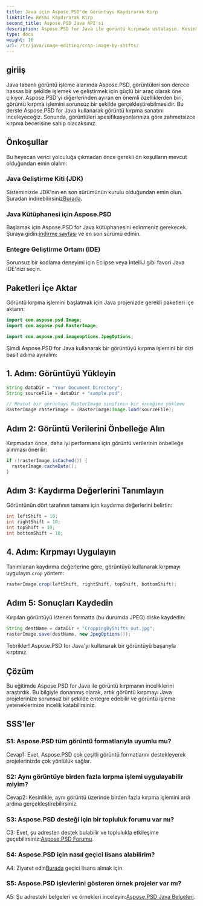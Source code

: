 ```yaml
---
title: Java için Aspose.PSD'de Görüntüyü Kaydırarak Kırp
linktitle: Resmi Kaydırarak Kırp
second_title: Aspose.PSD Java API'si
description: Aspose.PSD for Java ile görüntü kırpmada ustalaşın. Kesintisiz görüntü işleme için kapsamlı bir eğitim.
type: docs
weight: 16
url: /tr/java/image-editing/crop-image-by-shifts/
---
```

## giriiş

Java tabanlı görüntü işleme alanında Aspose.PSD, görüntüleri son derece hassas bir şekilde işlemek ve geliştirmek için güçlü bir araç olarak öne çıkıyor. Aspose.PSD'yi diğerlerinden ayıran en önemli özelliklerden biri, görüntü kırpma işlemini sorunsuz bir şekilde gerçekleştirebilmesidir. Bu derste Aspose.PSD for Java kullanarak görüntü kırpma sanatını inceleyeceğiz. Sonunda, görüntüleri spesifikasyonlarınıza göre zahmetsizce kırpma becerisine sahip olacaksınız.

## Önkoşullar

Bu heyecan verici yolculuğa çıkmadan önce gerekli ön koşulların mevcut olduğundan emin olalım:

### Java Geliştirme Kiti (JDK)

 Sisteminizde JDK'nın en son sürümünün kurulu olduğundan emin olun. Şuradan indirebilirsiniz[Burada](https://www.oracle.com/java/technologies/javase-downloads.html).

### Java Kütüphanesi için Aspose.PSD

 Başlamak için Aspose.PSD for Java kütüphanesini edinmeniz gerekecek. Şuraya gidin:[indirme sayfası](https://releases.aspose.com/psd/java/) ve en son sürümü edinin.

### Entegre Geliştirme Ortamı (IDE)

Sorunsuz bir kodlama deneyimi için Eclipse veya IntelliJ gibi favori Java IDE'nizi seçin.

## Paketleri İçe Aktar

Görüntü kırpma işlemini başlatmak için Java projenizde gerekli paketleri içe aktarın:

```java
import com.aspose.psd.Image;
import com.aspose.psd.RasterImage;

import com.aspose.psd.imageoptions.JpegOptions;
```

Şimdi Aspose.PSD for Java kullanarak bir görüntüyü kırpma işlemini bir dizi basit adıma ayıralım:

## 1. Adım: Görüntüyü Yükleyin

```java
String dataDir = "Your Document Directory";
String sourceFile = dataDir + "sample.psd";

// Mevcut bir görüntüyü RasterImage sınıfının bir örneğine yükleme
RasterImage rasterImage = (RasterImage)Image.load(sourceFile);
```

## Adım 2: Görüntü Verilerini Önbelleğe Alın

Kırpmadan önce, daha iyi performans için görüntü verilerinin önbelleğe alınması önerilir:

```java
if (!rasterImage.isCached()) {
  rasterImage.cacheData();
}
```

## Adım 3: Kaydırma Değerlerini Tanımlayın

Görüntünün dört tarafının tamamı için kaydırma değerlerini belirtin:

```java
int leftShift = 10;
int rightShift = 10;
int topShift = 10;
int bottomShift = 10;
```

## 4. Adım: Kırpmayı Uygulayın

 Tanımlanan kaydırma değerlerine göre, görüntüyü kullanarak kırpmayı uygulayın.`crop` yöntem:

```java
rasterImage.crop(leftShift, rightShift, topShift, bottomShift);
```

## Adım 5: Sonuçları Kaydedin

Kırpılan görüntüyü istenen formatta (bu durumda JPEG) diske kaydedin:

```java
String destName = dataDir + "CroppingByShifts_out.jpg";
rasterImage.save(destName, new JpegOptions());
```

Tebrikler! Aspose.PSD for Java'yı kullanarak bir görüntüyü başarıyla kırptınız.

## Çözüm

Bu eğitimde Aspose.PSD for Java ile görüntü kırpmanın inceliklerini araştırdık. Bu bilgiyle donanmış olarak, artık görüntü kırpmayı Java projelerinize sorunsuz bir şekilde entegre edebilir ve görüntü işleme yeteneklerinize incelik katabilirsiniz.

## SSS'ler

### S1: Aspose.PSD tüm görüntü formatlarıyla uyumlu mu?

Cevap1: Evet, Aspose.PSD çok çeşitli görüntü formatlarını destekleyerek projelerinizde çok yönlülük sağlar.

### S2: Aynı görüntüye birden fazla kırpma işlemi uygulayabilir miyim?

Cevap2: Kesinlikle, aynı görüntü üzerinde birden fazla kırpma işlemini ardı ardına gerçekleştirebilirsiniz.

### S3: Aspose.PSD desteği için bir topluluk forumu var mı?

 C3: Evet, şu adresten destek bulabilir ve toplulukla etkileşime geçebilirsiniz:[Aspose.PSD Forumu](https://forum.aspose.com/c/psd/34).

### S4: Aspose.PSD için nasıl geçici lisans alabilirim?

 A4: Ziyaret edin[Burada](https://purchase.aspose.com/temporary-license/) geçici lisans almak için.

### S5: Aspose.PSD işlevlerini gösteren örnek projeler var mı?

 A5: Şu adresteki belgeleri ve örnekleri inceleyin:[Aspose.PSD Java Belgeleri](https://reference.aspose.com/psd/java/).
